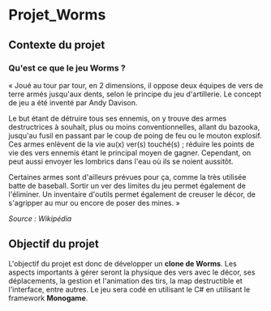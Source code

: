 # Projet_Worms

## Contexte du projet

### Qu'est ce que le jeu Worms ? ###

« Joué au tour par tour, en 2 dimensions, il oppose deux équipes de vers de terre armés jusqu'aux dents, selon le principe du jeu d'artillerie. Le concept de jeu a été inventé par Andy Davison.

Le but étant de détruire tous ses ennemis, on y trouve des armes destructrices à souhait, plus ou moins conventionnelles, allant du bazooka, jusqu'au fusil en passant par le coup de poing de feu ou le mouton explosif.
Ces armes enlèvent de la vie au(x) ver(s) touché(s) ; réduire les points de vie des vers ennemis étant le principal moyen de gagner.
Cependant, on peut aussi envoyer les lombrics dans l'eau où ils se noient aussitôt.

Certaines armes sont d'ailleurs prévues pour ça, comme la très utilisée batte de baseball. Sortir un ver des limites du jeu permet également de l'éliminer. Un inventaire d'outils permet également de creuser le décor, de s'agripper au mur ou encore de poser des mines. »

*Source : Wikipédia*

## Objectif du projet

L'objectif du projet est donc de développer un **clone de Worms**. Les aspects importants à gérer seront la physique des vers avec le décor, ses déplacements, la gestion et l'animation des tirs, la map destructible et l'interface, entre autres. Le jeu sera codé en utilisant le C# en utilisant le framework **Monogame**.
